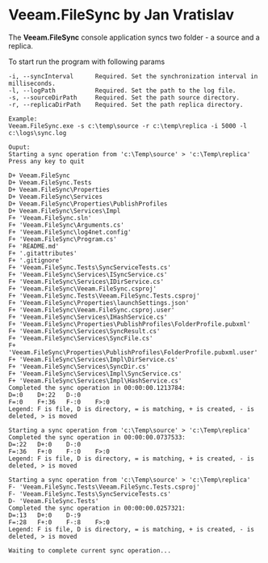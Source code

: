 # Veeam.FileSync by Jan Vratislav
The **Veeam.FileSync** console application syncs two folder - a source and a replica.

 To start run the program with following params

     
    -i, --syncInterval      Required. Set the synchronization interval in milliseconds.
    -l, --logPath           Required. Set the path to the log file.
    -s, --sourceDirPath     Required. Set the path source directory.
    -r, --replicaDirPath    Required. Set the path replica directory.
    
    Example: 
    Veeam.FileSync.exe -s c:\temp\source -r c:\temp\replica -i 5000 -l c:\logs\sync.log

    Ouput:
    Starting a sync operation from 'c:\Temp\source' > 'c:\Temp\replica'
    Press any key to quit

    D+ Veeam.FileSync
    D+ Veeam.FileSync.Tests
    D+ Veeam.FileSync\Properties
    D+ Veeam.FileSync\Services
    D+ Veeam.FileSync\Properties\PublishProfiles
    D+ Veeam.FileSync\Services\Impl
    F+ 'Veeam.FileSync.sln'
    F+ 'Veeam.FileSync\Arguments.cs'
    F+ 'Veeam.FileSync\log4net.config'
    F+ 'Veeam.FileSync\Program.cs'
    F+ 'README.md'
    F+ '.gitattributes'
    F+ '.gitignore'
    F+ 'Veeam.FileSync.Tests\SyncServiceTests.cs'
    F+ 'Veeam.FileSync\Services\ISyncService.cs'
    F+ 'Veeam.FileSync\Services\IDirService.cs'
    F+ 'Veeam.FileSync\Veeam.FileSync.csproj'
    F+ 'Veeam.FileSync.Tests\Veeam.FileSync.Tests.csproj'
    F+ 'Veeam.FileSync\Properties\launchSettings.json'
    F+ 'Veeam.FileSync\Veeam.FileSync.csproj.user'
    F+ 'Veeam.FileSync\Services\IHashService.cs'
    F+ 'Veeam.FileSync\Properties\PublishProfiles\FolderProfile.pubxml'
    F+ 'Veeam.FileSync\Services\SyncResult.cs'
    F+ 'Veeam.FileSync\Services\SyncFile.cs'
    F+ 'Veeam.FileSync\Properties\PublishProfiles\FolderProfile.pubxml.user'
    F+ 'Veeam.FileSync\Services\Impl\DirService.cs'
    F+ 'Veeam.FileSync\Services\SyncDir.cs'
    F+ 'Veeam.FileSync\Services\Impl\SyncService.cs'
    F+ 'Veeam.FileSync\Services\Impl\HashService.cs'
    Completed the sync operation in 00:00:00.1213784:
    D=:0    D+:22   D-:0
    F=:0    F+:36   F-:0    F>:0
    Legend: F is file, D is directory, = is matching, + is created, - is deleted, > is moved
    
    Starting a sync operation from 'c:\Temp\source' > 'c:\Temp\replica'
    Completed the sync operation in 00:00:00.0737533:
    D=:22   D+:0    D-:0
    F=:36   F+:0    F-:0    F>:0
    Legend: F is file, D is directory, = is matching, + is created, - is deleted, > is moved
    
    Starting a sync operation from 'c:\Temp\source' > 'c:\Temp\replica'
    F- 'Veeam.FileSync.Tests\Veeam.FileSync.Tests.csproj'
    F- 'Veeam.FileSync.Tests\SyncServiceTests.cs'
    D- 'Veeam.FileSync.Tests'
    Completed the sync operation in 00:00:00.0257321:
    D=:13   D+:0    D-:9
    F=:28   F+:0    F-:8    F>:0
    Legend: F is file, D is directory, = is matching, + is created, - is deleted, > is moved

    Waiting to complete current sync operation...
    

